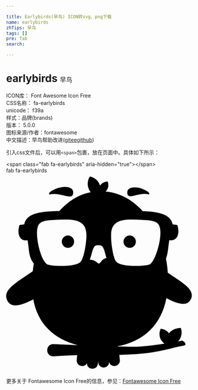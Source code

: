 ```yaml
---

title: Earlybirds(早鸟) ICON转svg、png下载
name: earlybirds
zhTips: 早鸟
tags: []
pre: fab
search: 

---
```


# earlybirds  <small style="font-size: 60%;font-weight: 100">早鸟</small>


<div class="detail-page">
<p>
<span>
ICON库：
<span class="badge-secondary badge">Font Awesome Icon Free</span> 
</span>
<br/>
<span>
CSS名称：
<span class="badge-secondary badge">fa-earlybirds</span> 
</span>
<br/>
<span>
unicode：
<span class="badge-secondary badge">f39a</span> 
<copy-btn content='f39a' btn-title=""></copy-btn>
<copy-btn :content='String.fromCodePoint(parseInt("f39a", 16))' btn-title="复制U"></copy-btn>
</span><br/><span>样式：<span class="badge-light badge">品牌(brands)</span></span>
<br/>
<span>
版本：
<span class="badge-secondary badge">5.0.0</span> 
</span>
<br/>
<span>图标来源/作者：<span class="badge-light badge">fontawesome</span></span> 
<br/>
<span class="zh-detail">中文描述：<span class="badge-primary badge">早鸟</span><span class="help-link"><span>帮助改进</span>(<a href="https://gitee.com/liuwave/icon-helper/edit/master/json/fontawesome/brands/earlybirds.json" target="_blank" rel="noopener noreferrer">gitee</a><a href="https://github.com/liuwave/icon-helper/edit/master/json/fontawesome/brands/earlybirds.json" target="_blank" rel="noopener noreferrer">github</a></span>)</span><br/>
</p>
</div>
<div class="alert alert-dark">
  <i class="fab fa-earlybirds fa-xs"></i>
  <i class="fab fa-earlybirds fa-sm"></i>
  <i class="fab fa-earlybirds fa-lg"></i>
  <i class="fab fa-earlybirds fa-2x"></i>
  <i class="fab fa-earlybirds fa-3x"></i>
  <i class="fab fa-earlybirds fa-5x"></i>
  <i class="fab fa-earlybirds fa-7x"></i>
</div>
<div>
  <p>引入css文件后，可以用<code>&lt;span&gt;</code>包裹，放在页面中。具体如下所示：    
  </p>
  <div class="alert alert-primary" style="font-size: 14px">
    &lt;span class="fab fa-earlybirds" aria-hidden="true"&gt;&lt;/span&gt;
    <copy-btn content='<span class="fab fa-earlybirds" aria-hidden="true"></span>'></copy-btn>
  </div>
  <div class="alert alert-secondary">
    <i class="fab fa-earlybirds"
    style="font-size: 24px"
    aria-hidden="true"></i> fab fa-earlybirds
    <copy-btn content="fab fa-earlybirds" btn-title="复制图标名称"></copy-btn>
  </div>
</div>
<div id="svg" class="svg-wrap">
<svg xmlns="http://www.w3.org/2000/svg" viewBox="0 0 480 512"><path d="M313.2 47.5c1.2-13 21.3-14 36.6-8.7.9.3 26.2 9.7 19 15.2-27.9-7.4-56.4 18.2-55.6-6.5zm-201 6.9c30.7-8.1 62 20 61.1-7.1-1.3-14.2-23.4-15.3-40.2-9.6-1 .3-28.7 10.5-20.9 16.7zM319.4 160c-8.8 0-16 7.2-16 16s7.2 16 16 16 16-7.2 16-16-7.2-16-16-16zm-159.7 0c-8.8 0-16 7.2-16 16s7.2 16 16 16 16-7.2 16-16-7.2-16-16-16zm318.5 163.2c-9.9 24-40.7 11-63.9-1.2-13.5 69.1-58.1 111.4-126.3 124.2.3.9-2-.1 24 1 33.6 1.4 63.8-3.1 97.4-8-19.8-13.8-11.4-37.1-9.8-38.1 1.4-.9 14.7 1.7 21.6 11.5 8.6-12.5 28.4-14.8 30.2-13.6 1.6 1.1 6.6 20.9-6.9 34.6 4.7-.9 8.2-1.6 9.8-2.1 2.6-.8 17.7 11.3 3.1 13.3-14.3 2.3-22.6 5.1-47.1 10.8-45.9 10.7-85.9 11.8-117.7 12.8l1 11.6c3.8 18.1-23.4 24.3-27.6 6.2.8 17.9-27.1 21.8-28.4-1l-.5 5.3c-.7 18.4-28.4 17.9-28.3-.6-7.5 13.5-28.1 6.8-26.4-8.5l1.2-12.4c-36.7.9-59.7 3.1-61.8 3.1-20.9 0-20.9-31.6 0-31.6 2.4 0 27.7 1.3 63.2 2.8-61.1-15.5-103.7-55-114.9-118.2-25 12.8-57.5 26.8-68.2.8-10.5-25.4 21.5-42.6 66.8-73.4.7-6.6 1.6-13.3 2.7-19.8-14.4-19.6-11.6-36.3-16.1-60.4-16.8 2.4-23.2-9.1-23.6-23.1.3-7.3 2.1-14.9 2.4-15.4 1.1-1.8 10.1-2 12.7-2.6 6-31.7 50.6-33.2 90.9-34.5 19.7-21.8 45.2-41.5 80.9-48.3C203.3 29 215.2 8.5 216.2 8c1.7-.8 21.2 4.3 26.3 23.2 5.2-8.8 18.3-11.4 19.6-10.7 1.1.6 6.4 15-4.9 25.9 40.3 3.5 72.2 24.7 96 50.7 36.1 1.5 71.8 5.9 77.1 34 2.7.6 11.6.8 12.7 2.6.3.5 2.1 8.1 2.4 15.4-.5 13.9-6.8 25.4-23.6 23.1-3.2 17.3-2.7 32.9-8.7 47.7 2.4 11.7 4 23.8 4.8 36.4 37 25.4 70.3 42.5 60.3 66.9zM207.4 159.9c.9-44-37.9-42.2-78.6-40.3-21.7 1-38.9 1.9-45.5 13.9-11.4 20.9 5.9 92.9 23.2 101.2 9.8 4.7 73.4 7.9 86.3-7.1 8.2-9.4 15-49.4 14.6-67.7zm52 58.3c-4.3-12.4-6-30.1-15.3-32.7-2-.5-9-.5-11 0-10 2.8-10.8 22.1-17 37.2 15.4 0 19.3 9.7 23.7 9.7 4.3 0 6.3-11.3 19.6-14.2zm135.7-84.7c-6.6-12.1-24.8-12.9-46.5-13.9-40.2-1.9-78.2-3.8-77.3 40.3-.5 18.3 5 58.3 13.2 67.8 13 14.9 76.6 11.8 86.3 7.1 15.8-7.6 36.5-78.9 24.3-101.3z"/></svg>
</div>
<detail full-name='fa-earlybirds'></detail>
    
<div><p>更多关于  Fontawesome Icon Free的信息，参见：<a target="_blank" href="https://iconhelper.cn/fontawesome.html">Fontawesome Icon Free</a>
</p></div>
